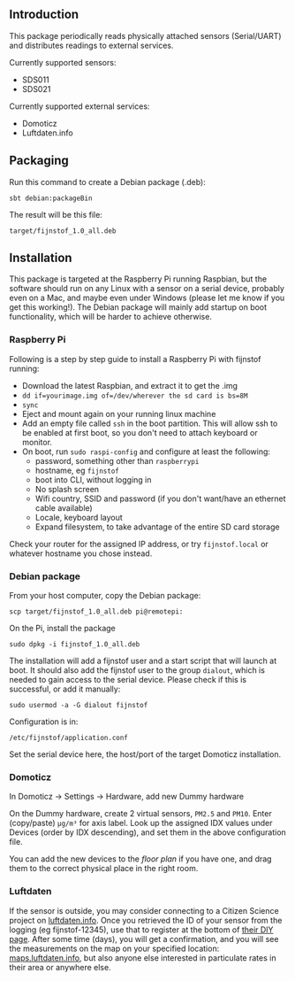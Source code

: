 ## Introduction

This package periodically reads physically attached sensors (Serial/UART) and distributes readings to external services.

Currently supported sensors: 

- SDS011
- SDS021

Currently supported external services:

- Domoticz
- Luftdaten.info

## Packaging

Run this command to create a Debian package (.deb):

    sbt debian:packageBin
    
The result will be this file:   

    target/fijnstof_1.0_all.deb

## Installation

This package is targeted at the Raspberry Pi running Raspbian, but the software should run on any Linux with a sensor on a serial device, 
probably even on a Mac, and maybe even under Windows (please let me know if you get this working!). The Debian package will
mainly add startup on boot functionality, which will be harder to achieve otherwise.  

### Raspberry Pi

Following is a step by step guide to install a Raspberry Pi with fijnstof running:

- Download the latest Raspbian, and extract it to get the .img
- `dd if=yourimage.img of=/dev/wherever the sd card is bs=8M`
- `sync`
- Eject and mount again on your running linux machine
- Add an empty file called `ssh` in the boot partition. This will allow ssh to be enabled at first boot, so you don't need to attach keyboard or monitor.
- On boot, run `sudo raspi-config` and configure at least the following:
    - password, something other than `raspberrypi`
    - hostname, eg `fijnstof`
    - boot into CLI, without logging in
    - No splash screen
    - Wifi country, SSID and password (if you don't want/have an ethernet cable available)
    - Locale, keyboard layout
    - Expand filesystem, to take advantage of the entire SD card storage
    
Check your router for the assigned IP address, or try `fijnstof.local` or whatever hostname you chose instead.

### Debian package
    
From your host computer, copy the Debian package:

    scp target/fijnstof_1.0_all.deb pi@remotepi:

On the Pi, install the package 
   
    sudo dpkg -i fijnstof_1.0_all.deb
    
The installation will add a fijnstof user and a start script that will launch at boot. 
It should also add the fijnstof user to the group `dialout`, which is needed to gain access to the serial device. 
Please check if this is successful, or add it manually: 

    sudo usermod -a -G dialout fijnstof
    
Configuration is in:

    /etc/fijnstof/application.conf
    
Set the serial device here, the host/port of the target Domoticz installation.

### Domoticz

In Domoticz -> Settings -> Hardware, add new Dummy hardware

On the Dummy hardware, create 2 virtual sensors, `PM2.5` and `PM10`. Enter (copy/paste) `µg/m³` for axis label. 
Look up the assigned IDX values under Devices (order by IDX descending), and set them in the above configuration file.

You can add the new devices to the _floor plan_ if you have one, and drag them to the correct physical place in the right room.

### Luftdaten

If the sensor is outside, you may consider connecting to a Citizen Science project on [luftdaten.info](http://luftdaten.info). 
Once you retrieved the ID of your sensor from the logging (eg fijnstof-12345), use that to register at the bottom of [their DIY page](https://luftdaten.info/en/construction-manual/). 
After some time (days), you  will get a confirmation, and you will see the measurements on the map on your specified 
location: [maps.luftdaten.info](http://maps.luftdaten.info), but also anyone else interested in particulate rates in their area or anywhere else.



